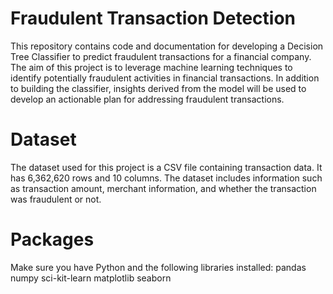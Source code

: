 # Fraudulent Transaction Detection
This repository contains code and documentation for developing a Decision Tree Classifier to predict fraudulent transactions for a financial company. The aim of this project is to leverage machine learning techniques to identify potentially fraudulent activities in financial transactions. In addition to building the classifier, insights derived from the model will be used to develop an actionable plan for addressing fraudulent transactions.
# Dataset
The dataset used for this project is a CSV file containing transaction data. It has 6,362,620 rows and 10 columns. The dataset includes information such as transaction amount, merchant information, and whether the transaction was fraudulent or not.
# Packages
Make sure you have Python and the following libraries installed:
pandas
numpy
sci-kit-learn
matplotlib
seaborn
